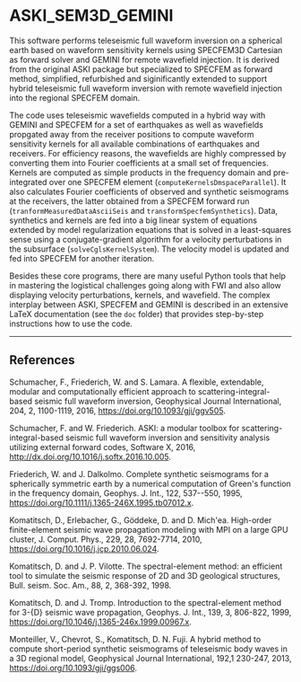 # ASKI_SEM3D_GEMINI
This software performs teleseismic full waveform inversion on a spherical earth based on waveform sensitivity kernels using SPECFEM3D Cartesian as forward solver and GEMINI for remote wavefield injection. It is derived from the original ASKI package but specialized to SPECFEM as forward method, simplified, refurbished and siginificantly extended to support hybrid teleseismic full waveform inversion with remote wavefield injection into the regional SPECFEM domain.

The code uses teleseismic wavefields computed in a hybrid way with GEMINI and SPECFEM for a set of earthquakes as well as wavefields propgated away from the receiver positions to compute waveform sensitivity kernels for all available combinations of earthquakes and receivers. For efficiency reasons, the wavefields are  highly compressed by converting them into Fourier coefficients at a small set of frequencies. Kernels are computed as simple products in the frequency domain and pre-integrated over one SPECFEM element (``computeKernelsDmspaceParallel``). It also calculates Fourier coefficients of observed and synthetic seismograms at the receivers, the latter obtained from a SPECFEM forward run (``tranformMeasuredDataAsciiSeis`` and ``transformSpecfemSynthetics``). Data, synthetics and kernels are fed into a big linear system of equations extended by model regularization equations that is solved in a least-squares sense using a conjugate-gradient algorithm for a velocity perturbations in the subsurface (``solveCglsKernelSystem``). The velocity model is updated and fed into SPECFEM for another iteration. 

Besides these core programs, there are many useful Python tools that help in mastering the logistical challenges going along with FWI and also allow displaying velocity perturbations, kernels, and wavefield. The complex interplay between ASKI, SPECFEM and GEMINI is described in an extensive LaTeX documentation (see the ``doc`` folder) that provides step-by-step instructions how to use the code. 

----------
References
----------
Schumacher, F., Friederich, W. and S. Lamara. A flexible, extendable, modular and computationally efficient approach to scattering-integral-based seismic full waveform inversion, Geophysical Journal International, 204, 2, 1100-1119, 2016, https://doi.org/10.1093/gji/ggv505.

Schumacher, F. and W. Friederich. ASKI: a modular toolbox for scattering-integral-based seismic full waveform inversion and sensitivity analysis utilizing external forward codes, Software X, 2016,  http://dx.doi.org/10.1016/j.softx.2016.10.005.

Friederich, W. and J. Dalkolmo. Complete synthetic seismograms for a spherically symmetric earth by a numerical computation of Green's function in the frequency domain,	Geophys. J. Int., 122, 537--550, 1995, https://doi.org/10.1111/j.1365-246X.1995.tb07012.x.

Komatitsch, D., Erlebacher, G., Göddeke, D. and D. Mich\'ea. High-order finite-element seismic wave propagation modeling with MPI on a large GPU cluster, J. Comput. Phys., 229, 28, 7692-7714, 2010, https://doi.org/10.1016/j.jcp.2010.06.024.

Komatitsch, D. and J. P. Vilotte. The spectral-element method: an efficient tool to simulate the seismic response of 2D and 3D geological structures, Bull. seism. Soc. Am., 88, 2, 368-392, 1998.

Komatitsch, D. and J. Tromp. Introduction to the spectral-element method for 3-{D} seismic wave propagation, Geophys. J. Int., 139, 3, 806-822, 1999, https://doi.org/10.1046/j.1365-246x.1999.00967.x.

Monteiller, V., Chevrot, S., Komatitsch, D. N. Fuji. A hybrid method to compute short-period synthetic seismograms of teleseismic body waves in a 3D regional model,
Geophysical Journal International, 192,1 230-247, 2013, https://doi.org/10.1093/gji/ggs006.
